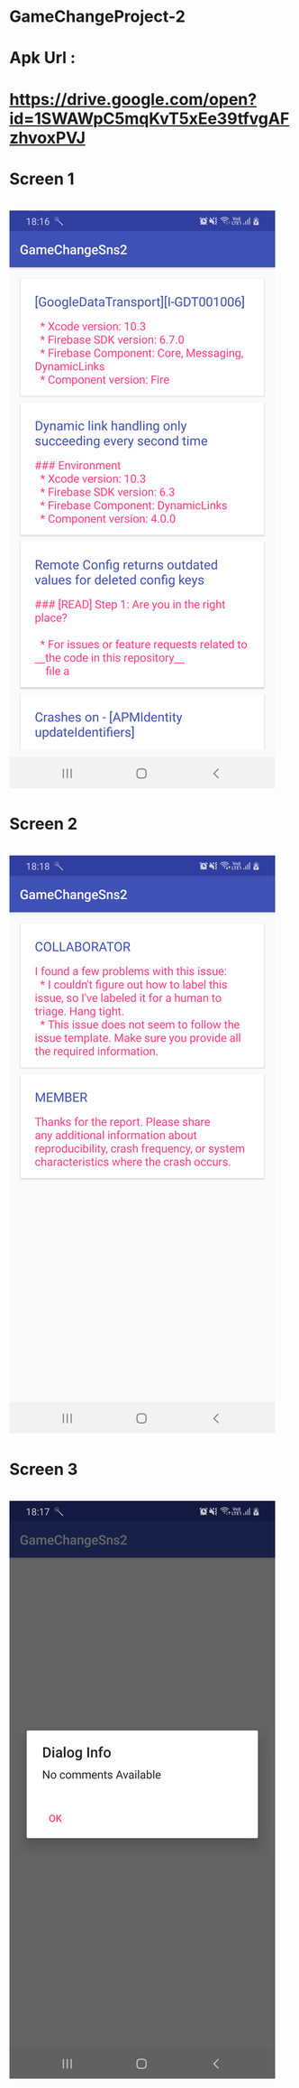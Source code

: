 # GameChangeProject-2

# Apk Url :   
# https://drive.google.com/open?id=1SWAWpC5mqKvT5xEe39tfvgAFzhvoxPVJ

# Screen 1
# ![Issues Screen](https://github.com/vinaykumar2197/GameChangeProject-2/blob/master/sc_1.png)

# Screen 2
# ![Comment Screen  with data](https://github.com/vinaykumar2197/GameChangeProject-2/blob/master/sc_3.png)

# Screen 3
# ![Comment Screen with dialog](https://github.com/vinaykumar2197/GameChangeProject-2/blob/master/sc_2.png)

